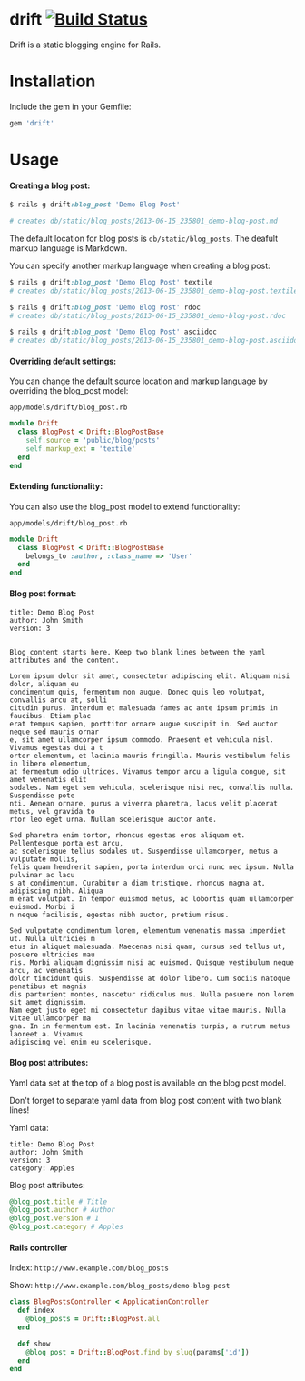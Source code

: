 drift [![Build Status](https://travis-ci.org/jpruetting/drift.png?branch=master)](https://travis-ci.org/jpruetting/drift)
=============

Drift is a static blogging engine for Rails.


Installation
=============

Include the gem in your Gemfile:

```ruby
gem 'drift'
```

Usage
=============

#### Creating a blog post:
```ruby
$ rails g drift:blog_post 'Demo Blog Post'

# creates db/static/blog_posts/2013-06-15_235801_demo-blog-post.md
```

The default location for blog posts is `db/static/blog_posts`.
The deafult markup language is Markdown.

You can specify another markup language when creating a blog post:
```ruby
$ rails g drift:blog_post 'Demo Blog Post' textile
# creates db/static/blog_posts/2013-06-15_235801_demo-blog-post.textile

$ rails g drift:blog_post 'Demo Blog Post' rdoc
# creates db/static/blog_posts/2013-06-15_235801_demo-blog-post.rdoc

$ rails g drift:blog_post 'Demo Blog Post' asciidoc
# creates db/static/blog_posts/2013-06-15_235801_demo-blog-post.asciidoc
```

#### Overriding default settings:

You can change the default source location and markup language by overriding the blog_post model: 

`app/models/drift/blog_post.rb`
```ruby
module Drift
  class BlogPost < Drift::BlogPostBase
    self.source = 'public/blog/posts'
    self.markup_ext = 'textile'
  end
end
```

#### Extending functionality:

You can also use the blog_post model to extend functionality: 

`app/models/drift/blog_post.rb`
```ruby
module Drift
  class BlogPost < Drift::BlogPostBase
    belongs_to :author, :class_name => 'User'
  end
end
```

#### Blog post format:

```
title: Demo Blog Post
author: John Smith
version: 3


Blog content starts here. Keep two blank lines between the yaml attributes and the content.

Lorem ipsum dolor sit amet, consectetur adipiscing elit. Aliquam nisi dolor, aliquam eu 
condimentum quis, fermentum non augue. Donec quis leo volutpat, convallis arcu at, solli
citudin purus. Interdum et malesuada fames ac ante ipsum primis in faucibus. Etiam plac
erat tempus sapien, porttitor ornare augue suscipit in. Sed auctor neque sed mauris ornar
e, sit amet ullamcorper ipsum commodo. Praesent et vehicula nisl. Vivamus egestas dui a t
ortor elementum, et lacinia mauris fringilla. Mauris vestibulum felis in libero elementum,
at fermentum odio ultrices. Vivamus tempor arcu a ligula congue, sit amet venenatis elit 
sodales. Nam eget sem vehicula, scelerisque nisi nec, convallis nulla. Suspendisse pote
nti. Aenean ornare, purus a viverra pharetra, lacus velit placerat metus, vel gravida to
rtor leo eget urna. Nullam scelerisque auctor ante.

Sed pharetra enim tortor, rhoncus egestas eros aliquam et. Pellentesque porta est arcu, 
ac scelerisque tellus sodales ut. Suspendisse ullamcorper, metus a vulputate mollis, 
felis quam hendrerit sapien, porta interdum orci nunc nec ipsum. Nulla pulvinar ac lacu
s at condimentum. Curabitur a diam tristique, rhoncus magna at, adipiscing nibh. Aliqua
m erat volutpat. In tempor euismod metus, ac lobortis quam ullamcorper euismod. Morbi i
n neque facilisis, egestas nibh auctor, pretium risus.

Sed vulputate condimentum lorem, elementum venenatis massa imperdiet ut. Nulla ultricies m
etus in aliquet malesuada. Maecenas nisi quam, cursus sed tellus ut, posuere ultricies mau
ris. Morbi aliquam dignissim nisi ac euismod. Quisque vestibulum neque arcu, ac venenatis 
dolor tincidunt quis. Suspendisse at dolor libero. Cum sociis natoque penatibus et magnis 
dis parturient montes, nascetur ridiculus mus. Nulla posuere non lorem sit amet dignissim.
Nam eget justo eget mi consectetur dapibus vitae vitae mauris. Nulla vitae ullamcorper ma
gna. In in fermentum est. In lacinia venenatis turpis, a rutrum metus laoreet a. Vivamus 
adipiscing vel enim eu scelerisque.
```

#### Blog post attributes:

Yaml data set at the top of a blog post is available on the blog post model. 

Don't forget to separate yaml data from blog post content with two blank lines!

Yaml data:
```
title: Demo Blog Post
author: John Smith
version: 3
category: Apples
```
Blog post attributes:
```ruby
@blog_post.title # Title
@blog_post.author # Author
@blog_post.version # 1
@blog_post.category # Apples
```

#### Rails controller

Index: `http://www.example.com/blog_posts`

Show: `http://www.example.com/blog_posts/demo-blog-post`

```ruby
class BlogPostsController < ApplicationController
  def index
    @blog_posts = Drift::BlogPost.all
  end

  def show
    @blog_post = Drift::BlogPost.find_by_slug(params['id'])
  end
end
```

